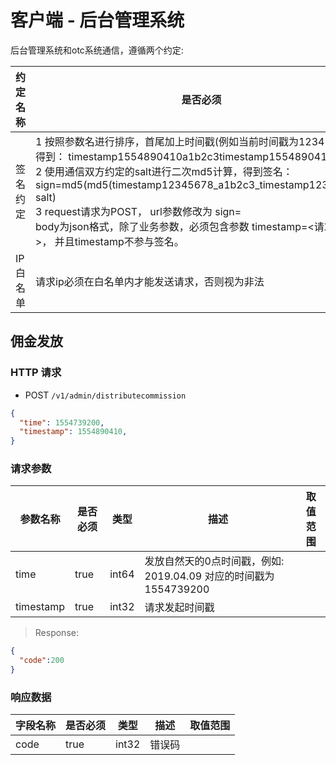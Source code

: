 # 客户端 - 后台管理系统

后台管理系统和otc系统通信，遵循两个约定:

| 约定名称   | 是否必须 |  描述      |
| --------- | ------- | ------ |
| 签名约定 |1 按照参数名进行排序，首尾加上时间戳(例如当前时间戳为12345678)，得到： timestamp1554890410a1b2c3timestamp1554890410<br>2 使用通信双方约定的salt进行二次md5计算，得到签名：<br>        sign=md5(md5(timestamp12345678_a1b2c3_timestamp12345678), salt)<br>3 request请求为POST， url参数修改为 sign=<sign><br>body为json格式，除了业务参数，必须包含参数 timestamp=<请求时间戳>， 并且timestamp不参与签名。 | |
| IP白名单 | 请求ip必须在白名单内才能发送请求，否则视为非法 | |

## 佣金发放

### HTTP 请求

- POST `/v1/admin/distributecommission`

```json
{
  "time": 1554739200,
  "timestamp": 1554890410,
}
```
### 请求参数

| 参数名称   | 是否必须 | 类型   | 描述      | 取值范围 |
| --------- | ------- | ------ | -------- | ------- |
| time      | true    | int64 | 发放自然天的0点时间戳，例如: 2019.04.09 对应的时间戳为 1554739200  |        |
| timestamp | true    | int32 | 请求发起时间戳  |        |

> Response:

```json
{ 
  "code":200
}
```

### 响应数据

| 字段名称      | 是否必须 | 类型   | 描述         | 取值范围 |
| ------------ | ------- | ------ | ------------ | ------- |
| code  | true    | int32 | 错误码        |         |
